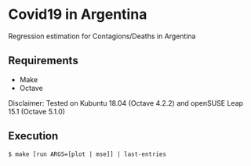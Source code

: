 # Covid19 in Argentina

Regression estimation for Contagions/Deaths in Argentina

## Requirements

- Make
- Octave

Disclaimer: Tested on Kubuntu 18.04 (Octave 4.2.2) and openSUSE Leap 15.1 (Octave 5.1.0)

## Execution

```console
$ make [run ARGS=[plot | mse]] | last-entries
```

